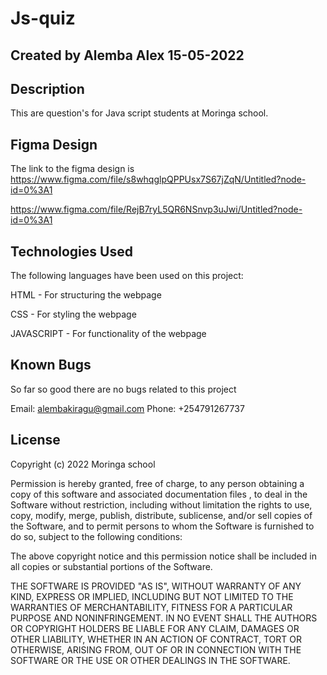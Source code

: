 # Js-quiz
  
## Created by Alemba Alex 15-05-2022

## Description
This are question's for Java script students at Moringa school. 

## Figma Design
The link to the figma design is https://www.figma.com/file/s8whqglpQPPUsx7S67jZqN/Untitled?node-id=0%3A1

https://www.figma.com/file/RejB7ryL5QR6NSnvp3uJwi/Untitled?node-id=0%3A1

## Technologies Used
The following languages have been used on this project:

HTML - For structuring the webpage

CSS - For styling the webpage

JAVASCRIPT - For functionality of the webpage

## Known Bugs
So far so good there are no bugs related to this project



Email: alembakiragu@gmail.com Phone: +254791267737

## License
Copyright (c) 2022 Moringa school

Permission is hereby granted, free of charge, to any person obtaining a copy of this software and associated documentation files , to deal in the Software without restriction, including without limitation the rights to use, copy, modify, merge, publish, distribute, sublicense, and/or sell copies of the Software, and to permit persons to whom the Software is furnished to do so, subject to the following conditions:

The above copyright notice and this permission notice shall be included in all copies or substantial portions of the Software.

THE SOFTWARE IS PROVIDED "AS IS", WITHOUT WARRANTY OF ANY KIND, EXPRESS OR IMPLIED, INCLUDING BUT NOT LIMITED TO THE WARRANTIES OF MERCHANTABILITY, FITNESS FOR A PARTICULAR PURPOSE AND NONINFRINGEMENT. IN NO EVENT SHALL THE AUTHORS OR COPYRIGHT HOLDERS BE LIABLE FOR ANY CLAIM, DAMAGES OR OTHER LIABILITY, WHETHER IN AN ACTION OF CONTRACT, TORT OR OTHERWISE, ARISING FROM, OUT OF OR IN CONNECTION WITH THE SOFTWARE OR THE USE OR OTHER DEALINGS IN THE SOFTWARE.